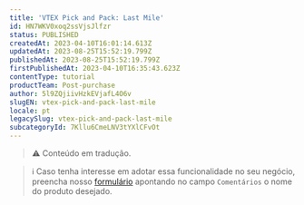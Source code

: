 ```yaml
---
title: 'VTEX Pick and Pack: Last Mile'
id: HN7WKV0xoq2ssVjsJlfzr
status: PUBLISHED
createdAt: 2023-04-10T16:01:14.613Z
updatedAt: 2023-08-25T15:52:19.799Z
publishedAt: 2023-08-25T15:52:19.799Z
firstPublishedAt: 2023-04-10T16:35:43.623Z
contentType: tutorial
productTeam: Post-purchase
author: 5l9ZQjiivHzkEVjafL4O6v
slugEN: vtex-pick-and-pack-last-mile
locale: pt
legacySlug: vtex-pick-and-pack-last-mile
subcategoryId: 7Kllu6CmeLNV3tYXlCFvOt
---
```


>⚠️ Conteúdo em tradução.

>ℹ️ Caso tenha interesse em adotar essa funcionalidade no seu negócio, preencha nosso [formulário](https://vtex.com/br-pt/contato/) apontando no campo `Comentários` o nome do produto desejado.

